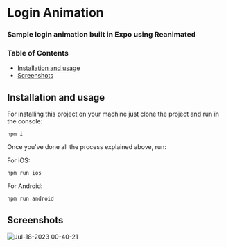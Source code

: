 # Login Animation
### Sample login animation built in Expo using Reanimated


### Table of Contents
  * [Installation and usage](#installation)
  * [Screenshots](#screenshots)


## <a name="installation"></a> Installation and usage

For installing this project on your machine just clone the project and run in the console: 

```console
npm i
```


Once you've done all the process explained above, run:

For iOS:
```console
npm run ios
```

For Android:
```console
npm run android
```

## <a name="screenshots"></a> Screenshots

![Jul-18-2023 00-40-21](https://github.com/gerzonc/login-animation/assets/36211892/aa885148-fbcc-4b24-a2b0-f516ec01e0ce)


